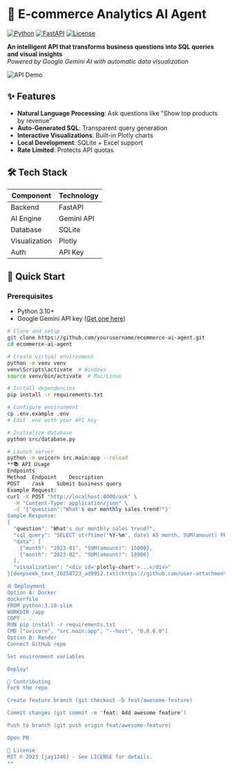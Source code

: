 # 🚀 E-commerce Analytics AI Agent

[![Python](https://img.shields.io/badge/Python-3.10%2B-blue)](https://python.org)
[![FastAPI](https://img.shields.io/badge/FastAPI-0.95%2B-green)](https://fastapi.tiangolo.com)
[![License](https://img.shields.io/badge/License-MIT-yellow)](LICENSE)

**An intelligent API that transforms business questions into SQL queries and visual insights**  
*Powered by Google Gemini AI with automatic data visualization*

![API Demo](https://media.giphy.com/media/v1.Y2lkPTc5MGI3NjExcW0yY2VjZGZ4dG5jZ2V1Y2R6Z2Z6Z2JjY2Z1Z2Z1Z2Z1Z2Z1Z2Z1Z2Z1Z2Z1Zw/giphy.gif)

## ✨ Features
- **Natural Language Processing**: Ask questions like "Show top products by revenue"
- **Auto-Generated SQL**: Transparent query generation
- **Interactive Visualizations**: Built-in Plotly charts
- **Local Development**: SQLite + Excel support
- **Rate Limited**: Protects API quotas

## 🛠️ Tech Stack
| Component       | Technology |
|-----------------|------------|
| Backend         | FastAPI    |
| AI Engine       | Gemini API |
| Database        | SQLite     |
| Visualization   | Plotly     |
| Auth            | API Key    |

## 🚀 Quick Start

### Prerequisites
- Python 3.10+
- Google Gemini API key ([Get one here](https://aistudio.google.com/app/apikey))

```bash
# Clone and setup
git clone https://github.com/yourusername/ecommerce-ai-agent.git
cd ecommerce-ai-agent

# Create virtual environment
python -m venv venv
venv\Scripts\activate  # Windows
source venv/bin/activate  # Mac/Linux

# Install dependencies
pip install -r requirements.txt

# Configure environment
cp .env.example .env
# Edit .env with your API key

# Initialize database
python src/database.py

# Launch server
python -m uvicorn src.main:app --reload
**📚 API Usage
Endpoints
Method	Endpoint	Description
POST	/ask	Submit business query
Example Request:
curl -X POST "http://localhost:8000/ask" \
  -H "Content-Type: application/json" \
  -d '{"question":"What's our monthly sales trend?"}'
Sample Response:
{
  "question": "What's our monthly sales trend?",
  "sql_query": "SELECT strftime('%Y-%m', date) AS month, SUM(amount) FROM sales GROUP BY month",
  "data": [
    {"month": "2023-01", "SUM(amount)": 15000},
    {"month": "2023-02", "SUM(amount)": 18000}
  ],
  "visualization": "<div id='plotly-chart'>...</div>"
}[deepseek_text_20250723_ad9952.txt](https://github.com/user-attachments/files/21393484/deepseek_text_20250723_ad9952.txt)

🌐 Deployment
Option A: Docker
dockerfile
FROM python:3.10-slim
WORKDIR /app
COPY . .
RUN pip install -r requirements.txt
CMD ["uvicorn", "src.main:app", "--host", "0.0.0.0"]
Option B: Render
Connect GitHub repo

Set environment variables

Deploy!

🤝 Contributing
Fork the repo

Create feature branch (git checkout -b feat/awesome-feature)

Commit changes (git commit -m 'feat: Add awesome feature')

Push to branch (git push origin feat/awesome-feature)

Open PR

📄 License
MIT © 2023 [jay1246] - See LICENSE for details.
**



